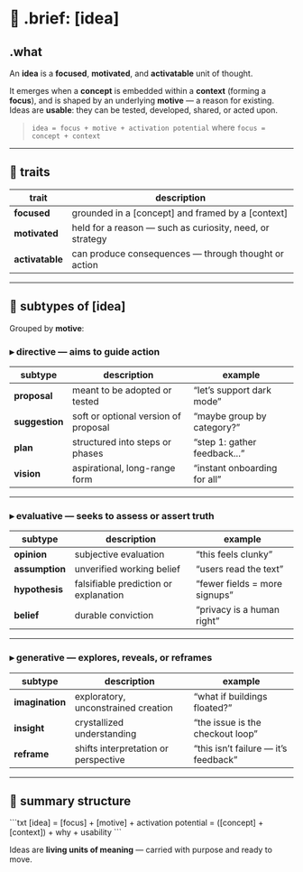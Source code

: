 # 🧠 .brief: [idea]

## .what

An **idea** is a **focused**, **motivated**, and **activatable** unit of thought.

It emerges when a **concept** is embedded within a **context** (forming a **focus**),
and is shaped by an underlying **motive** — a reason for existing.
Ideas are **usable**: they can be tested, developed, shared, or acted upon.

> `idea = focus + motive + activation potential`
> where `focus = concept + context`

---

## 🧩 traits

| trait            | description                                                 |
|------------------|-------------------------------------------------------------|
| **focused**       | grounded in a [concept] and framed by a [context]           |
| **motivated**     | held for a reason — such as curiosity, need, or strategy    |
| **activatable**   | can produce consequences — through thought or action        |

---

## 🌱 subtypes of [idea]

Grouped by **motive**:

### ▸ directive — aims to guide action

| subtype     | description                             | example                        |
|-------------|-----------------------------------------|--------------------------------|
| **proposal** | meant to be adopted or tested          | “let’s support dark mode”      |
| **suggestion** | soft or optional version of proposal | “maybe group by category?”     |
| **plan**     | structured into steps or phases        | “step 1: gather feedback...”   |
| **vision**   | aspirational, long-range form          | “instant onboarding for all”   |

---

### ▸ evaluative — seeks to assess or assert truth

| subtype        | description                             | example                              |
|----------------|-----------------------------------------|--------------------------------------|
| **opinion**     | subjective evaluation                  | “this feels clunky”                  |
| **assumption**  | unverified working belief              | “users read the text”                |
| **hypothesis**  | falsifiable prediction or explanation  | “fewer fields = more signups”        |
| **belief**      | durable conviction                     | “privacy is a human right”           |

---

### ▸ generative — explores, reveals, or reframes

| subtype        | description                              | example                                |
|----------------|------------------------------------------|----------------------------------------|
| **imagination** | exploratory, unconstrained creation      | “what if buildings floated?”           |
| **insight**     | crystallized understanding               | “the issue is the checkout loop”       |
| **reframe**     | shifts interpretation or perspective     | “this isn’t failure — it’s feedback”   |

---

## 🧭 summary structure

\`\`\`txt
[idea]
  = [focus] + [motive] + activation potential
  = ([concept] + [context]) + why + usability
\`\`\`

Ideas are **living units of meaning** — carried with purpose and ready to move.
